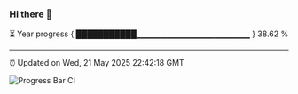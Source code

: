 ### Hi there 👋

⏳ Year progress { ███████████▁▁▁▁▁▁▁▁▁▁▁▁▁▁▁▁▁▁▁ } 38.62 %

---

⏰ Updated on Wed, 21 May 2025 22:42:18 GMT

![Progress Bar CI](https://github.com/IshwaranRudhara/GIT-ACTION/workflows/Progress%20Bar%20CI/badge.svg)
